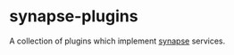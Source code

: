 # synapse-plugins

A collection of plugins which implement [synapse](https://github.com/lucko/synapse) services.
